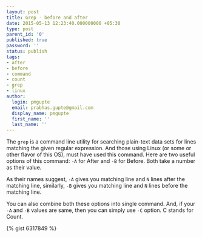```yaml
---
layout: post
title: Grep - before and after
date: 2015-05-13 12:23:40.000000000 +05:30
type: post
parent_id: '0'
published: true
password: ''
status: publish
tags:
- after
- before
- command
- count
- grep
- linux
author:
  login: pmgupte
  email: prabhas.gupte@gmail.com
  display_name: pmgupte
  first_name: ''
  last_name: ''
---
```

The `grep` is a command line utility for searching plain-text data sets for lines matching the given regular expression. And those using Linux (or some or other flavor of this OS), must have used this command. Here are two useful options of this command: `-A` for After and `-B` for Before. Both take a number as their value.

As their names suggest, `-A` gives you matching line and `N` lines after the matching line, similarly, `-B` gives you matching line and `N` lines before the matching line.

You can also combine both these options into single command. And, if your `-A` and `-B` values are same, then you can simply use `-C` option. C stands for Count.

{% gist 6317849 %}

